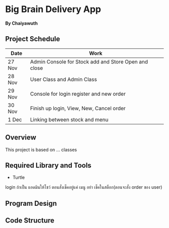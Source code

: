 # Big Brain Delivery App
**By Chaiyawuth**
## Project Schedule
|Date|Work|
|---|---|
|27 Nov|Admin Console for Stock add and Store Open and close|
|28 Nov|User Class and Admin Class|
|29 Nov|Console for login register and new order|
|30 Nov|Finish up login, View, New, Cancel order|
|1 Dec|Linking between stock and menu|
## Overview
This project is based on ... classes



## Required Library and Tools
- Turtle




login ถ้าเป็น แอดมินให้โชว์
ตอนสั่งเช็คอยู่แค่ เมนู อย่า เช็คในสต็อก(ตอนจะสั่ง order ของ user)

## Program Design
## Code Structure
